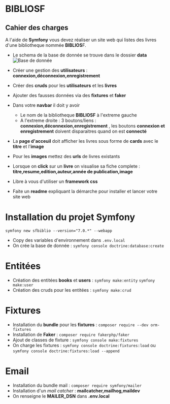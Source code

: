 # BIBLIOSF


## Cahier des charges

A l'aide de **Symfony** vous devez réaliser un site web qui listes des livres d'une bibliotheque nommée **BIBLIOS**F.

- Le schema de la base de donnée se trouve dans le dossier **data** ![Base de donnée](./data/books_schema.png)

- Créer une gestion des **utilisateurs** : **connexion,déconnexion,enregistrement**

- Créer des **cruds** pour les **utilisateurs** et les **livres**
- Ajouter des fausses données via des **fixtures** et **faker**

- Dans votre **navbar** il doit y avoir 
    - Le nom de la bibliotheque **BIBLIOSF** à l'extreme gauche
    - A l'extreme droite : 3 boutons/liens : **connexion,déconnexion,enregistrement** , les boutons **connexion et enregistrement** doivent disparaitres quand on est **connecté**

- La **page d'acceuil** doit afficher les livres sous forme de **cards** avec le **titre** et l'**image** 
- Pour les **images** mettez des **urls** de livres existants
- Lorsque on **click** sur un **livre** on visualise sa fiche complete : **titre,resume,edition,auteur,année de publication,image**

- Libre à vous d'utiliser un **framework css**
- Faite un **readme** expliquant la démarche pour installer et lancer votre site web

# Installation du projet Symfony

`symfony new sfbiblio --version="7.0.*" --webapp`

- Copy des variables d'environnement dans `.env.local`
- On crée la base de donnée : `symfony console doctrine:database:create`

# Entitées

- Création des entitées **books** et **users** : `symfony make:entity` `symfony make:user`
- Création des cruds pour les entitées : `symfony make:crud`

# Fixtures

- Installation du **bundle** pour les **fixtures** : `composer require --dev orm-fixtures`
- Installation de **Faker** : `composer require fakerphp/faker`
- Ajout de classes de fixture : `symfony console make:fixtures`
- On charge les fixtures : `symfony console doctrine:fixtures:load` ou `symfony console doctrine:fixtures:load --append`

# Email

- Installation du bundle mail : `composer require symfony/mailer`
- Installation d'un *mail catcher* : **mailcatcher,mailhog,maildev**
- On renseigne le **MAILER_DSN** dans **.env.local**